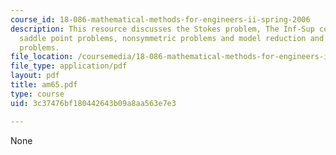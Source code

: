 ```yaml
---
course_id: 18-086-mathematical-methods-for-engineers-ii-spring-2006
description: This resource discusses the Stokes problem, The Inf-Sup condition, preconditioning
  saddle point problems, nonsymmetric problems and model reduction and advection-diffusion
  problems.
file_location: /coursemedia/18-086-mathematical-methods-for-engineers-ii-spring-2006/3c37476bf180442643b09a8aa563e7e3_am65.pdf
file_type: application/pdf
layout: pdf
title: am65.pdf
type: course
uid: 3c37476bf180442643b09a8aa563e7e3

---
```

None